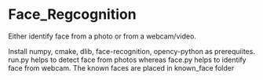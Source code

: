 # Face_Regcognition
Either identify face from a photo or from a webcam/video.

Install numpy, cmake, dlib, face-recognition, opency-python as prerequiites.
run.py helps to detect face from photos whereas face.py helps to identify face from webcam.
The known faces are placed in known_face folder

